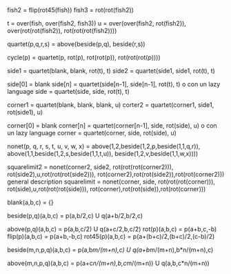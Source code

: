 fish2 = flip(rot45(fish))
fish3 = rot(rot(fish2))

t = over(fish, over(fish2, fish3))
u = over(over(fish2, rot(fish2)),
         over(rot(rot(fish2)), rot(rot(rot(fish2))))

quartet(p,q,r,s) = above(beside(p,q), beside(r,s))

cycle(p) = quartet(p, rot(p),
                   rot(rot(p)), rot(rot(rot(p))))

side1 = quartet(blank, blank, rot(t), t)
side2 = quartet(side1, side1, rot(t), t)

side[0] = blank
side[n] = quartet(side[n-1], side[n-1], rot(t), t)
o con un lazy language
side = quartet(side, side, rot(t), t)

corner1 = quartet(blank, blank, blank, u)
corter2 = quartet(corner1, side1, rot(side1), u)

corner[0] = blank
corner[n] = quartet(corner[n-1], side, rot(side), u)
o con un lazy language
corner = quartet(corner, side, rot(side), u)

nonet(p, q, r,
      s, t, u,
      v, w, x) = above(1,2,beside(1,2,p,beside(1,1,q,r)),
                 above(1,1,beside(1,2,s,beside(1,1,t,u)),
                 beside(1,2,v,beside(1,1,w,x))))

squarelimit2 = nonet(corner2, side2, rot(rot(rot(corner2))),
                     rot(side2),u,rot(rot(rot(side2))),
                     rot(corner2),rot(rot(side2)),rot(rot(corner2)))
general description
squarelimit = nonet(corner, side, rot(rot(rot(corner))),
                    rot(side),u,rot(rot(rot(side))),
                    rot(corner),rot(rot(side)),rot(rot(corner)))

blank(a,b,c) = {}

beside(p,q)(a,b,c) = p(a,b/2,c) U q(a+b/2,b/2,c) 

above(p,q)(a,b,c) = p(a,b,c/2) U q(a+c/2,b,c/2) 
rot(p)(a,b,c) = p(a+b,c,-b)
flip(p)(a,b,c) = p(a+b,-b,c) 
rot45(p)(a,b,c) = p(a+(b+c)/2,(b+c)/2,(c-b)/2)

beside(m,n,p,q)(a,b,c) = p(a,b*m/(m+n),c) U 
                         q(a+b*m/(m+n),b*n/(m+n),c) 

above(m,n,p,q)(a,b,c) = p(a+c*n/(m+n),b,c*m/(m+n)) U 
                        q(a,b,c*n/(m+n))



